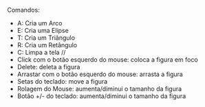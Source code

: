 Comandos:

- A: Cria um Arco
- E: Cria uma Elipse
- T: Cria um Triângulo
- R: Cria um Retângulo
- C: Limpa a tela
//
- Click com o botão esquerdo do mouse: coloca a figura em foco
- Delete: deleta a figura
- Arrastar com o botão esquerdo do mouse: arrasta a figura
- Setas do teclado: move a figura
- Rolagem do Mouse: aumenta/diminui o tamanho da figura
- Botão +/- do teclado: aumenta/diminui o tamanho da figura
